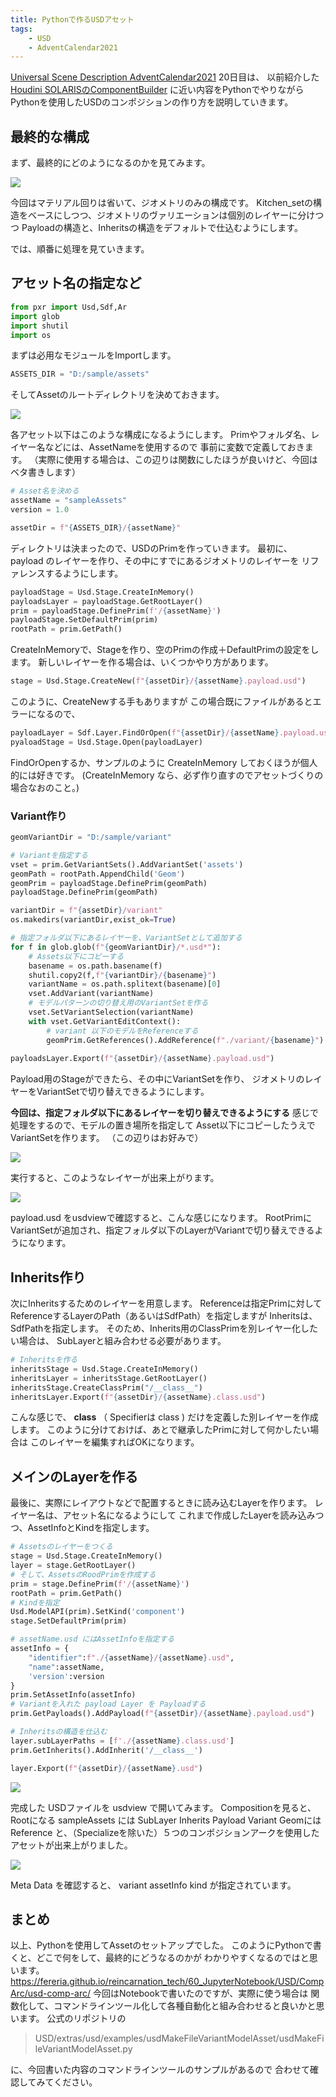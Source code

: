 ```yaml
---
title: Pythonで作るUSDアセット
tags:
    - USD
    - AdventCalendar2021
---
```


[Universal Scene Description AdventCalendar2021](https://qiita.com/advent-calendar/2021/usd) 20日目は、
以前紹介した [Houdini SOLARISのComponentBuilder](https://fereria.github.io/reincarnation_tech/10_Houdini/11_SOLARIS/16_component_builder/) に近い内容をPythonでやりながら
Pythonを使用したUSDのコンポジションの作り方を説明していきます。

## 最終的な構成

まず、最終的にどのようになるのかを見てみます。

![](https://gyazo.com/cebf8930f814a9d174b40269e5ef7865.png)

今回はマテリアル回りは省いて、ジオメトリのみの構成です。
Kitchen_setの構造をベースにしつつ、ジオメトリのヴァリエーションは個別のレイヤーに分けつつ
Payloadの構造と、Inheritsの構造をデフォルトで仕込むようにします。

では、順番に処理を見ていきます。

## アセット名の指定など

```python
from pxr import Usd,Sdf,Ar
import glob
import shutil
import os
```

まずは必用なモジュールをImportします。

```python
ASSETS_DIR = "D:/sample/assets"
```

そしてAssetのルートディレクトリを決めておきます。

![](https://gyazo.com/d0a2700028ce196b44e30532eb93d902.png)

各アセット以下はこのような構成になるようにします。
Primやフォルダ名、レイヤー名などには、AssetNameを使用するので
事前に変数で定義しておきます。
（実際に使用する場合は、この辺りは関数にしたほうが良いけど、今回はベタ書きします）

```python
# Asset名を決める
assetName = "sampleAssets"
version = 1.0

assetDir = f"{ASSETS_DIR}/{assetName}"
```

ディレクトリは決まったので、USDのPrimを作っていきます。
最初に、 payload のレイヤーを作り、その中にすでにあるジオメトリのレイヤーを
リファレンスするようにします。

```python
payloadStage = Usd.Stage.CreateInMemory()
payloadsLayer = payloadStage.GetRootLayer()
prim = payloadStage.DefinePrim(f'/{assetName}')
payloadStage.SetDefaultPrim(prim)
rootPath = prim.GetPath()
```

CreateInMemoryで、Stageを作り、空のPrimの作成＋DefaultPrimの設定をします。
新しいレイヤーを作る場合は、いくつかやり方があります。

```python
stage = Usd.Stage.CreateNew(f"{assetDir}/{assetName}.payload.usd")
```

このように、CreateNewする手もありますが
この場合既にファイルがあるとエラーになるので、

```python
payloadLayer = Sdf.Layer.FindOrOpen(f"{assetDir}/{assetName}.payload.usd")
pyaloadStage = Usd.Stage.Open(payloadLayer)
```

FindOrOpenするか、サンプルのように CreateInMemory しておくほうが個人的には好きです。
(CreateInMemory なら、必ず作り直すのでアセットづくりの場合なおのこと。)

### Variant作り

```python
geomVariantDir = "D:/sample/variant"

# Variantを指定する
vset = prim.GetVariantSets().AddVariantSet('assets')
geomPath = rootPath.AppendChild('Geom')
geomPrim = payloadStage.DefinePrim(geomPath)
payloadStage.DefinePrim(geomPath)

variantDir = f"{assetDir}/variant"
os.makedirs(variantDir,exist_ok=True)

# 指定フォルダ以下にあるレイヤーを、VariantSetとして追加する
for f in glob.glob(f"{geomVariantDir}/*.usd*"):
    # Assets以下にコピーする
    basename = os.path.basename(f)
    shutil.copy2(f,f"{variantDir}/{basename}")
    variantName = os.path.splitext(basename)[0]
    vset.AddVariant(variantName)
    # モデルパターンの切り替え用のVariantSetを作る
    vset.SetVariantSelection(variantName)
    with vset.GetVariantEditContext():
        # variant 以下のモデルをReferenceする
        geomPrim.GetReferences().AddReference(f"./variant/{basename}")
        
payloadsLayer.Export(f"{assetDir}/{assetName}.payload.usd")
```

Payload用のStageができたら、その中にVariantSetを作り、
ジオメトリのレイヤーをVariantSetで切り替えできるようにします。

**今回は、指定フォルダ以下にあるレイヤーを切り替えできるようにする**
感じで処理をするので、モデルの置き場所を指定して
Asset以下にコピーしたうえでVariantSetを作ります。
（この辺りはお好みで）

![](https://gyazo.com/1b4f611b3d204416eb55d56a3c963a9a.png)

実行すると、このようなレイヤーが出来上がります。

![](https://gyazo.com/0e366efcb2b2da1a9ca7f8e425e46cf1.png)

payload.usd をusdviewで確認すると、こんな感じになります。
RootPrimにVariantSetが追加され、指定フォルダ以下のLayerがVariantで切り替えできるようになります。

## Inherits作り

次にInheritsするためのレイヤーを用意します。
Referenceは指定Primに対してReferenceするLayerのPath（あるいはSdfPath）を指定しますが
Inheritsは、SdfPathを指定します。
そのため、Inherits用のClassPrimを別レイヤー化したい場合は、
SubLayerと組み合わせる必要があります。

```python
# Inheritsを作る
inheritsStage = Usd.Stage.CreateInMemory()
inheritsLayer = inheritsStage.GetRootLayer()
inheritsStage.CreateClassPrim("/__class__")
inheritsLayer.Export(f"{assetDir}/{assetName}.class.usd")
```

こんな感じで、 __class__ （ Specifierは class ) だけを定義した別レイヤーを作成します。
このように分けておけば、あとで継承したPrimに対して何かしたい場合は
このレイヤーを編集すればOKになります。

## メインのLayerを作る

最後に、実際にレイアウトなどで配置するときに読み込むLayerを作ります。
レイヤー名は、アセット名になるようにして
これまで作成したLayerを読み込みつつ、AssetInfoとKindを指定します。

```python
# Assetsのレイヤーをつくる
stage = Usd.Stage.CreateInMemory()
layer = stage.GetRootLayer()
# そして、AssetsのRoodPrimを作成する
prim = stage.DefinePrim(f'/{assetName}')
rootPath = prim.GetPath()
# Kindを指定
Usd.ModelAPI(prim).SetKind('component')
stage.SetDefaultPrim(prim)

# assetName.usd にはAssetInfoを指定する
assetInfo = {
    "identifier":f"./{assetName}/{assetName}.usd",
    "name":assetName,
    'version':version
}
prim.SetAssetInfo(assetInfo)
# Variantを入れた payload Layer を Payloadする
prim.GetPayloads().AddPayload(f"{assetDir}/{assetName}.payload.usd")

# Inheritsの構造を仕込む
layer.subLayerPaths = [f'./{assetName}.class.usd']
prim.GetInherits().AddInherit('/__class__')

layer.Export(f"{assetDir}/{assetName}.usd")
```

![](https://gyazo.com/ffedff5e328a93184a62ec4ff15b5946.png)

完成した USDファイルを usdview で開いてみます。
Compositionを見ると、Rootになる sampleAssets には SubLayer Inherits Payload Variant
Geomには Reference と、（Specializeを除いた）５つのコンポジションアークを使用した
アセットが出来上がりました。

![](https://gyazo.com/bf39666757b7ee7eb76e7dac2424001c.png)

Meta Data を確認すると、 variant assetInfo kind が指定されています。

## まとめ

以上、Pythonを使用してAssetのセットアップでした。
このようにPythonで書くと、どこで何をして、最終的にどうなるのかが
わかりやすくなるのではと思います。
https://fereria.github.io/reincarnation_tech/60_JupyterNotebook/USD/CompArc/usd-comp-arc/
今回はNotebookで書いたのですが、実際に使う場合は
関数化して、コマンドラインツール化して各種自動化と組み合わせると良いかと思います。
公式のリポジトリの

> USD/extras/usd/examples/usdMakeFileVariantModelAsset/usdMakeFileVariantModelAsset.py

に、今回書いた内容のコマンドラインツールのサンプルがあるので
合わせて確認してみてください。